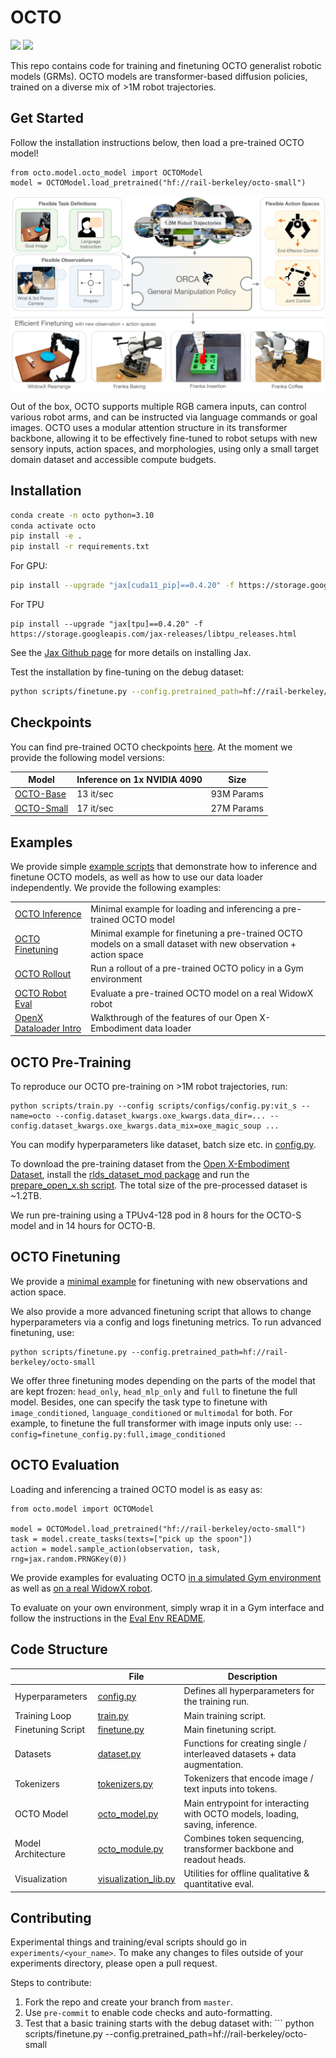 # OCTO

![](https://github.com/rail-berkeley/octo/workflows/run-debug/badge.svg)
![](https://github.com/rail-berkeley/octo/workflows/pre-commit/badge.svg)

This repo contains code for training and finetuning OCTO generalist robotic models (GRMs).
OCTO models are transformer-based diffusion policies, trained on a diverse mix of >1M robot trajectories.

## Get Started

Follow the installation instructions below, then load a pre-trained OCTO model!

```
from octo.model.octo_model import OCTOModel
model = OCTOModel.load_pretrained("hf://rail-berkeley/octo-small")
```

![OCTO model](docs/assets/teaser.png)

Out of the box, OCTO supports multiple RGB camera inputs, can control various robot arms,
and can be instructed via language commands or goal images.
OCTO uses a modular attention structure in its transformer backbone, allowing it to be effectively fine-tuned
to robot setups with new sensory inputs, action spaces, and morphologies, using only a small target domain
dataset and accessible compute budgets.


## Installation
```bash
conda create -n octo python=3.10
conda activate octo
pip install -e .
pip install -r requirements.txt
```
For GPU:
```bash
pip install --upgrade "jax[cuda11_pip]==0.4.20" -f https://storage.googleapis.com/jax-releases/jax_cuda_releases.html
```

For TPU
```
pip install --upgrade "jax[tpu]==0.4.20" -f https://storage.googleapis.com/jax-releases/libtpu_releases.html
```
See the [Jax Github page](https://github.com/google/jax) for more details on installing Jax.

Test the installation by fine-tuning on the debug dataset:
```bash
python scripts/finetune.py --config.pretrained_path=hf://rail-berkeley/octo-small
```

## Checkpoints

You can find pre-trained OCTO checkpoints [here](https://huggingface.co/rail-berkeley).
At the moment we provide the following model versions:

| Model                                                         | Inference on 1x NVIDIA 4090 | Size       |
|---------------------------------------------------------------|-----------------------------|------------|
| [OCTO-Base](https://huggingface.co/rail-berkeley/octo-base)   | 13 it/sec                   | 93M Params |
| [OCTO-Small](https://huggingface.co/rail-berkeley/octo-small) | 17 it/sec                   | 27M Params |


## Examples

We provide simple [example scripts](examples) that demonstrate how to inference and finetune OCTO models,
as well as how to use our data loader independently. We provide the following examples:

|                                                                   |                                                                                                                 |
|-------------------------------------------------------------------|-----------------------------------------------------------------------------------------------------------------|
| [OCTO Inference](examples/01_inference_pretrained.ipynb)          | Minimal example for loading and inferencing a pre-trained OCTO model                                            |
| [OCTO Finetuning](examples/02_finetune_new_observation_action.py) | Minimal example for finetuning a pre-trained OCTO models on a small dataset with new observation + action space |
| [OCTO Rollout](examples/03_eval_finetuned.py)                     | Run a rollout of a pre-trained OCTO policy in a Gym environment                                                 |
| [OCTO Robot Eval](examples/04_eval_finetuned_on_robot.py)         | Evaluate a pre-trained OCTO model on a real WidowX robot                                                        |
| [OpenX Dataloader Intro](examples/05_dataloading.ipynb)           | Walkthrough of the features of our Open X-Embodiment data loader                                                |


## OCTO Pre-Training

To reproduce our OCTO pre-training on >1M robot trajectories, run:
```
python scripts/train.py --config scripts/configs/config.py:vit_s --name=octo --config.dataset_kwargs.oxe_kwargs.data_dir=... --config.dataset_kwargs.oxe_kwargs.data_mix=oxe_magic_soup ...
```
You can modify hyperparameters like dataset, batch size etc. in [config.py](scripts/configs/config.py).

To download the pre-training dataset from the [Open X-Embodiment Dataset](https://robotics-transformer-x.github.io/),
install the [rlds_dataset_mod package](https://github.com/kpertsch/rlds_dataset_mod)
and run the [prepare_open_x.sh script](https://github.com/kpertsch/rlds_dataset_mod/blob/main/prepare_open_x.sh).
The total size of the pre-processed dataset is ~1.2TB.

We run pre-training using a TPUv4-128 pod in 8 hours for the OCTO-S model and in 14 hours for OCTO-B.


## OCTO Finetuning

We provide a [minimal example](examples/02_finetune_new_observation_action.py) for finetuning with new observations and action space.

We also provide a more advanced finetuning script that allows to change hyperparameters via a config and logs finetuning
metrics. To run advanced finetuning, use:
```
python scripts/finetune.py --config.pretrained_path=hf://rail-berkeley/octo-small
```

We offer three finetuning modes depending on the parts of the model that are kept frozen: ```head_only```, ```head_mlp_only``` and ```full``` to finetune the full model.
Besides, one can specify the task type to finetune with ```image_conditioned```, ```language_conditioned``` or ```multimodal``` for both.
For example, to finetune the full transformer with image inputs only use:
```--config=finetune_config.py:full,image_conditioned```


## OCTO Evaluation

Loading and inferencing a trained OCTO model is as easy as:
```
from octo.model import OCTOModel

model = OCTOModel.load_pretrained("hf://rail-berkeley/octo-small")
task = model.create_tasks(texts=["pick up the spoon"])
action = model.sample_action(observation, task, rng=jax.random.PRNGKey(0))
```

We provide examples for evaluating OCTO [in a simulated Gym environment](examples/03_eval_finetuned.py) as well
as [on a real WidowX robot](examples/04_eval_finetuned_on_robot.py).

To evaluate on your own environment, simply wrap it in a Gym interface and follow the instructions in the
[Eval Env README](examples/envs/README.md).


## Code Structure

|                     | File                                                    | Description                                                                   |
|---------------------|---------------------------------------------------------|-------------------------------------------------------------------------------|
| Hyperparameters     | [config.py](scripts/configs/config.py)                  | Defines all hyperparameters for the training run.                             |
| Training Loop       | [train.py](scripts/train.py)                            | Main training script.                                                         |
| Finetuning Script   | [finetune.py](scripts/finetune.py)                      | Main finetuning script.                                                       |
| Datasets            | [dataset.py](octo/data/dataset.py)                      | Functions for creating single / interleaved datasets + data augmentation.     |
| Tokenizers          | [tokenizers.py](octo/model/components/tokenizers.py)    | Tokenizers that encode image / text inputs into tokens.                       |
| OCTO Model          | [octo_model.py](octo/model/octo_model.py)               | Main entrypoint for interacting with OCTO models, loading, saving, inference. |
| Model Architecture  | [octo_module.py](octo/model/octo_module.py)             | Combines token sequencing, transformer backbone and readout heads.            |
| Visualization       | [visualization_lib.py](octo/utils/visualization_lib.py) | Utilities for offline qualitative & quantitative eval.                        |


## Contributing
Experimental things and training/eval scripts should go in `experiments/<your_name>`. To make any changes to files outside of your experiments directory, please open a pull request.

Steps to contribute:
1. Fork the repo and create your branch from `master`.
2. Use `pre-commit` to enable code checks and auto-formatting.
3. Test that a basic training starts with the debug dataset with: ```
python scripts/finetune.py --config.pretrained_path=hf://rail-berkeley/octo-small
```
